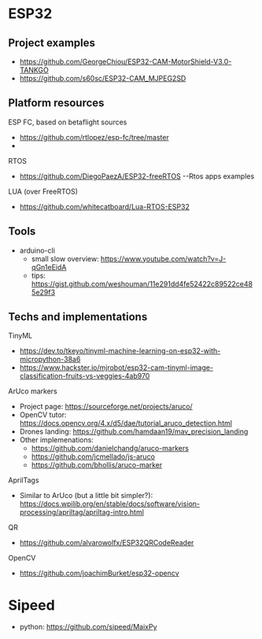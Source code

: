 # ESP32
## Project examples

- https://github.com/GeorgeChiou/ESP32-CAM-MotorShield-V3.0-TANKGO
- https://github.com/s60sc/ESP32-CAM_MJPEG2SD

## Platform resources
ESP FC, based on betaflight sources

- https://github.com/rtlopez/esp-fc/tree/master
- 
RTOS 
- https://github.com/DiegoPaezA/ESP32-freeRTOS --Rtos apps examples

LUA (over FreeRTOS)
- https://github.com/whitecatboard/Lua-RTOS-ESP32

## Tools

- arduino-cli
  - small slow overview: https://www.youtube.com/watch?v=J-qGn1eEidA
  - tips: https://gist.github.com/weshouman/11e291dd4fe52422c89522ce485e29f3


## Techs and implementations

TinyML
- https://dev.to/tkeyo/tinyml-machine-learning-on-esp32-with-micropython-38a6
- https://www.hackster.io/mjrobot/esp32-cam-tinyml-image-classification-fruits-vs-veggies-4ab970



ArUco markers
- Project page: https://sourceforge.net/projects/aruco/
- OpenCV tutor: https://docs.opencv.org/4.x/d5/dae/tutorial_aruco_detection.html
- Drones landing: https://github.com/hamdaan19/mav_precision_landing
- Other implemenations:
  - https://github.com/danielchandg/aruco-markers
  - https://github.com/jcmellado/js-aruco 
  - https://github.com/bhollis/aruco-marker

AprilTags

- Similar to ArUco (but a little bit simpler?): https://docs.wpilib.org/en/stable/docs/software/vision-processing/apriltag/apriltag-intro.html


QR
- https://github.com/alvarowolfx/ESP32QRCodeReader

OpenCV
- https://github.com/joachimBurket/esp32-opencv


# Sipeed
- python: https://github.com/sipeed/MaixPy